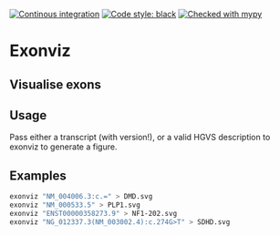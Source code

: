 [![Continous integration](https://github.com/Redmar-van-den-Berg/exonviz/actions/workflows/ci.yml/badge.svg)](https://github.com/Redmar-van-den-Berg/exonviz/actions/workflows/ci.yml)
[![Code style: black](https://img.shields.io/badge/code%20style-black-000000.svg)](https://github.com/psf/black)
[![Checked with mypy](http://www.mypy-lang.org/static/mypy_badge.svg)](http://mypy-lang.org/)

# Exonviz
Visualise exons
------------------------------------------------------------------------
## Usage
Pass either a transcript (with version!), or a valid HGVS description to exonviz to generate a figure.

## Examples
```bash
exonviz "NM_004006.3:c.=" > DMD.svg
exonviz "NM_000533.5" > PLP1.svg
exonviz "ENST00000358273.9" > NF1-202.svg
exonviz "NG_012337.3(NM_003002.4):c.274G>T" > SDHD.svg
```

